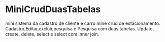 # MiniCrudDuasTabelas
mini sistema da cadastro de cliente e carro mine crud de estacionamento.
Cadastro,Editar,excluir,pesquisa  e Pesquisa com duas tabelas.
Update, create, delete, select e select com inner join.
